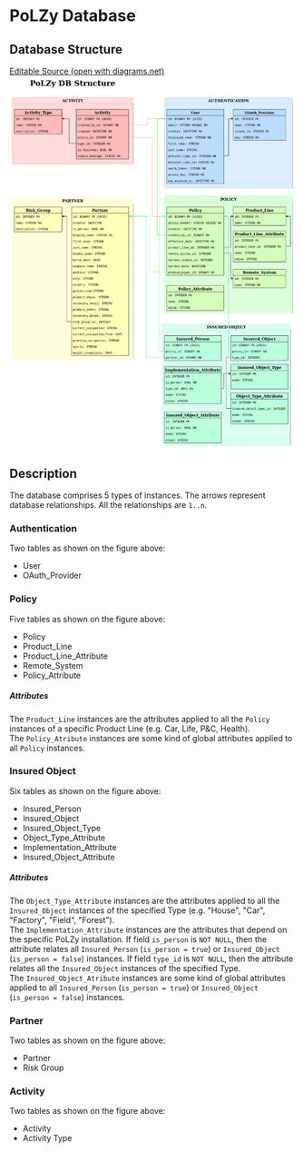 PoLZy Database
==============

Database Structure
------------------
[Editable Source (open with diagrams.net)](https://drive.google.com/file/d/1Rco3Wep9Kzqp2xrR9Ft0G2DvkWvj3iFR/view?usp=sharing)
![PoLZy Database Structure](PoLZy_DB.jpg "PoLZy Database Structure")

Description
-----------
The database comprises 5 types of instances. The arrows represent database relationships. All the relationships are `1..n`.

### Authentication

Two tables as shown on the figure above:
* User
* OAuth_Provider

### Policy

Five tables as shown on the figure above:
* Policy
* Product_Line
* Product_Line_Attribute
* Remote_System
* Policy_Attribute

##### Attributes

The `Product_Line` instances are the attributes applied to all the `Policy` instances of a specific Product Line (e.g. Car, Life, P&C, Health).  
The `Policy_Atribute` instances are some kind of global attributes applied to all `Policy` instances.  

### Insured Object

Six tables as shown on the figure above:
* Insured_Person
* Insured_Object
* Insured_Object_Type
* Object_Type_Attribute
* Implementation_Attribute
* Insured_Object_Attribute

##### Attributes

The `Object_Type_Attribute` instances are the attributes applied to all the `Insured_Object` instances of the specified Type (e.g. "House", "Car", "Factory", "Field", "Forest").  
The `Implementation_Attribute` instances are the attributes that depend on the specific PoLZy installation. If field `is_person` is `NOT NULL`, then the attribute relates all `Insured_Person` (`is_person = true`) or `Insured_Object` (`is_person = false`) instances. If field `type_id` is `NOT NULL`, then the attribute relates all the `Insured_Object` instances of the specified Type.  
The `Insured_Object_Atribute` instances are some kind of global attributes applied to all `Insured_Person` (`is_person = true`) or `Insured_Object` (`is_person = false`) instances.  

### Partner

Two tables as shown on the figure above:
* Partner
* Risk Group

### Activity

Two tables as shown on the figure above:
* Activity
* Activity Type